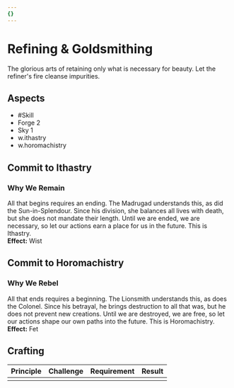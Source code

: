```yaml
---
{}
---
```

# Refining & Goldsmithing
The glorious arts of retaining only what is necessary for beauty. Let the refiner's fire cleanse impurities.
## Aspects
- #Skill
- Forge 2
- Sky 1
- w.ithastry
- w.horomachistry
## Commit to Ithastry
### Why We Remain
All that begins requires an ending. The Madrugad understands this, as did the Sun-in-Splendour. Since his division, she balances all lives with death, but she does not mandate their length. Until we are ended, we are necessary, so let our actions earn a place for us in the future. This is Ithastry.<br>
**Effect:** Wist
## Commit to Horomachistry
### Why We Rebel
All that ends requires a beginning. The Lionsmith understands this, as does the Colonel. Since his betrayal, he brings destruction to all that was, but he does not prevent new creations. Until we are destroyed, we are free, so let our actions shape our own paths into the future. This is Horomachistry.<br>
**Effect:** Fet

## Crafting
| Principle | Challenge | Requirement | Result |
| --------- | --------- | ----------- | ------ |
|           |           |             |        |
